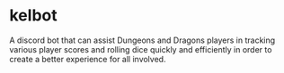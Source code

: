 # kelbot
A discord bot that can assist Dungeons and Dragons players in tracking various player scores and rolling dice quickly and efficiently in order to create a better experience for all involved.
